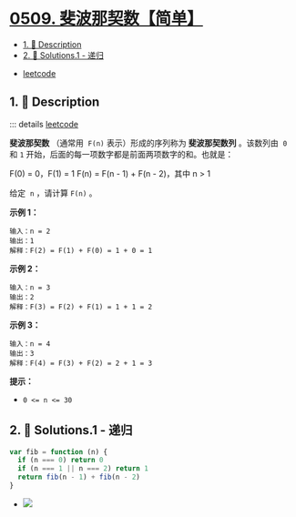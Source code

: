 # [0509. 斐波那契数【简单】](https://github.com/Tdahuyou/TNotes.leetcode/tree/main/notes/0509.%20%E6%96%90%E6%B3%A2%E9%82%A3%E5%A5%91%E6%95%B0%E3%80%90%E7%AE%80%E5%8D%95%E3%80%91)

<!-- region:toc -->

- [1. 📝 Description](#1--description)
- [2. 🎯 Solutions.1 - 递归](#2--solutions1---递归)

<!-- endregion:toc -->

- [leetcode](https://leetcode.cn/problems/fibonacci-number/)

## 1. 📝 Description

::: details [leetcode](https://leetcode.cn)

**斐波那契数** （通常用  `F(n)` 表示）形成的序列称为 **斐波那契数列** 。该数列由  `0` 和 `1` 开始，后面的每一项数字都是前面两项数字的和。也就是：

F(0) = 0，F(1) = 1 F(n) = F(n - 1) + F(n - 2)，其中 n > 1

给定  `n` ，请计算 `F(n)` 。

**示例 1：**

```
输入：n = 2
输出：1
解释：F(2) = F(1) + F(0) = 1 + 0 = 1
```

**示例 2：**

```
输入：n = 3
输出：2
解释：F(3) = F(2) + F(1) = 1 + 1 = 2
```

**示例 3：**

```
输入：n = 4
输出：3
解释：F(4) = F(3) + F(2) = 2 + 1 = 3
```

**提示：**

- `0 <= n <= 30`

## 2. 🎯 Solutions.1 - 递归

```js
var fib = function (n) {
  if (n === 0) return 0
  if (n === 1 || n === 2) return 1
  return fib(n - 1) + fib(n - 2)
}
```

- ![](https://cdn.jsdelivr.net/gh/Tdahuyou/imgs@main/2024-11-16-19-07-29.png)

